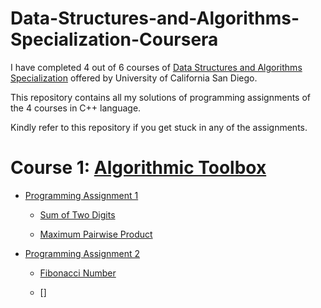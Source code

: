 # Data-Structures-and-Algorithms-Specialization-Coursera

I have completed 4 out of 6 courses of [Data Structures and Algorithms Specialization](https://www.coursera.org/specializations/data-structures-algorithms) offered by University of California San Diego.

This repository contains all my solutions of programming assignments of the 4 courses in C++ language.

Kindly refer to this repository if you get stuck in any of the assignments.

# Course 1: [Algorithmic Toolbox](https://www.coursera.org/learn/algorithmic-toolbox?specialization=data-structures-algorithms)

- [Programming Assignment 1](https://github.com/18Pranjul/Data-Structures-and-Algorithms-Specialization-Coursera/blob/master/Algorithmic%20Tool%20Box/week1_programming_challenges/week1_programming_challenges.pdf)
  
  - [Sum of Two Digits](https://github.com/18Pranjul/Data-Structures-and-Algorithms-Specialization-Coursera/blob/master/Algorithmic%20Tool%20Box/week1_programming_challenges/1_sum_of_two_digits/Sum.cpp)
  
  - [Maximum Pairwise Product](https://github.com/18Pranjul/Data-Structures-and-Algorithms-Specialization-Coursera/blob/master/Algorithmic%20Tool%20Box/week1_programming_challenges/2_maximum_pairwise_product/max_pairwise_product.cpp)
  
- [Programming Assignment 2](https://github.com/18Pranjul/Data-Structures-and-Algorithms-Specialization-Coursera/blob/master/Algorithmic%20Tool%20Box/week2_algorithmic_warmup/week2_algorithmic_warmup.pdf)

  - [Fibonacci Number](https://github.com/18Pranjul/Data-Structures-and-Algorithms-Specialization-Coursera/blob/master/Algorithmic%20Tool%20Box/week2_algorithmic_warmup/1_fibonacci_number/Fibo.cpp)
  
  - []


